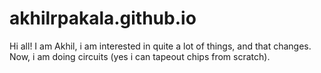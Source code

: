 # akhilrpakala.github.io
Hi all! I am Akhil, i am interested in quite a lot of things, and that changes. Now, i am doing circuits (yes i can tapeout chips from scratch). 
